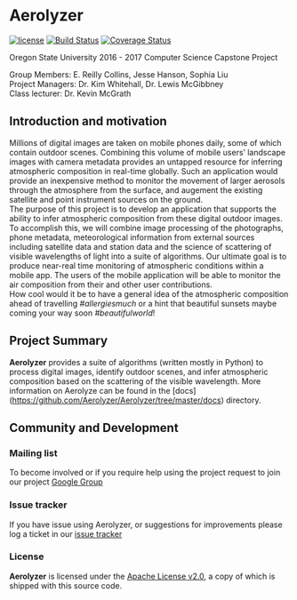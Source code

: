 # Aerolyzer

[![license](https://img.shields.io/github/license/Aerolyzer/Aerolyzer.svg?maxAge=2592000?style=plastic)](http://www.apache.org/licenses/LICENSE-2.0)
[![Build Status](https://travis-ci.org/Aerolyzer/Aerolyzer.svg?branch=master)](https://travis-ci.org/Aerolyzer/Aerolyzer)
[![Coverage Status](https://coveralls.io/repos/github/Aerolyzer/Aerolyzer/badge.svg?branch=master)](https://coveralls.io/github/Aerolyzer/Aerolyzer?branch=master)


Oregon State University 2016 - 2017 Computer Science Capstone Project

Group Members: E. Reilly Collins, Jesse Hanson, Sophia Liu
<br>Project Managers: Dr. Kim Whitehall, Dr. Lewis McGibbney
<br>Class lecturer: Dr. Kevin McGrath

## Introduction and motivation
Millions of digital images are taken on mobile phones daily, some of which contain outdoor scenes. Combining this volume
of mobile users’ landscape images with camera metadata provides an untapped resource for inferring atmospheric composition in real-time globally. Such an application would provide an inexpensive method to monitor the movement of larger aerosols through the atmosphere from the surface, and augement the existing satellite and point instrument sources on the ground. 
<br>The purpose of this project is to develop an application that supports the ability to infer atmospheric composition from these digital outdoor images. To accomplish this, we will combine image processing of the photographs, phone metadata, meteorological information from external sources including satellite data and station data and the science of scattering of visible wavelengths of light into a suite of algorithms. Our ultimate goal is to produce near-real time monitoring of atmospheric conditions within a mobile app. 
The users of the mobile application will be able to monitor the air composition from their and other user contributions. <br> How cool would it be to have a general idea of the atmospheric composition ahead of travelling *#allergiesmuch* or a hint that beautiful sunsets maybe coming your way soon *#beautifulworld*!

## Project Summary
**Aerolyzer** provides a suite of algorithms (written mostly in Python) to process digital images, identify outdoor scenes, and infer atmospheric composition based on the scattering of the visible wavelength. More information on Aerolyze can be found in the [docs] (https://github.com/Aerolyzer/Aerolyzer/tree/master/docs) directory.

## Community and Development
### Mailing list
To become involved or if you require help using the project request to join our project [Google Group](https://groups.google.com/forum/#!forum/aerolyzer)

### Issue tracker
If you have issue using Aerolyzer, or suggestions for improvements please log a ticket in our [issue tracker](https://github.com/Aerolyzer/Aerolyzer/issues)

### License
**Aerolyzer** is licensed under the [Apache License v2.0](http://www.apache.org/licenses/LICENSE-2.0), a copy of which is shipped with this source code.
